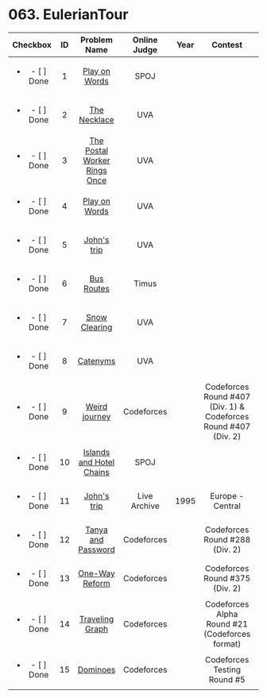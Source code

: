 # 063. EulerianTour


| Checkbox | ID | Problem Name|Online Judge|Year|Contest|Difficulty Level|
|:---:|:---:|:---:|:---:|:---:|:---:|:---:|
|<ul><li>- [ ] Done</li></ul>|1|[Play on Words](http://www.spoj.com/problems/WORDS1/)|SPOJ|||1|
|<ul><li>- [ ] Done</li></ul>|2|[The Necklace](https://uva.onlinejudge.org/index.php?option=onlinejudge&page=show_problem&problem=995)|UVA|||1|
|<ul><li>- [ ] Done</li></ul>|3|[The Postal Worker Rings Once](https://uva.onlinejudge.org/index.php?option=onlinejudge&page=show_problem&problem=53)|UVA|||1|
|<ul><li>- [ ] Done</li></ul>|4|[Play on Words](https://uva.onlinejudge.org/index.php?option=onlinejudge&page=show_problem&problem=1070)|UVA|||2|
|<ul><li>- [ ] Done</li></ul>|5|[John's trip](https://uva.onlinejudge.org/index.php?option=onlinejudge&page=show_problem&problem=238)|UVA|||3|
|<ul><li>- [ ] Done</li></ul>|6|[Bus Routes](http://acm.timus.ru/problem.aspx?space=1&num=1137)|Timus|||3|
|<ul><li>- [ ] Done</li></ul>|7|[Snow Clearing](https://uva.onlinejudge.org/index.php?option=onlinejudge&page=show_problem&problem=1144)|UVA|||3|
|<ul><li>- [ ] Done</li></ul>|8|[Catenyms](https://uva.onlinejudge.org/index.php?option=onlinejudge&page=show_problem&problem=1382)|UVA|||4|
|<ul><li>- [ ] Done</li></ul>|9|[Weird journey](http://codeforces.com/problemset/problem/788/B)|Codeforces||Codeforces Round #407 (Div. 1) & Codeforces Round #407 (Div. 2)|5|
|<ul><li>- [ ] Done</li></ul>|10|[Islands and Hotel Chains](http://www.spoj.com/problems/HCHAINS/)|SPOJ|||6|
|<ul><li>- [ ] Done</li></ul>|11|[John's trip](https://icpcarchive.ecs.baylor.edu/index.php?option=onlinejudge&page=show_problem&problem=3518)|Live Archive|1995|Europe - Central|6|
|<ul><li>- [ ] Done</li></ul>|12|[Tanya and Password](http://codeforces.com/problemset/problem/508/D)|Codeforces||Codeforces Round #288 (Div. 2)|6|
|<ul><li>- [ ] Done</li></ul>|13|[One-Way Reform](http://codeforces.com/problemset/problem/723/E)|Codeforces||Codeforces Round #375 (Div. 2)|6|
|<ul><li>- [ ] Done</li></ul>|14|[Traveling Graph](http://codeforces.com/problemset/problem/21/D)|Codeforces||Codeforces Alpha Round #21 (Codeforces format)|8|
|<ul><li>- [ ] Done</li></ul>|15|[Dominoes](http://codeforces.com/problemset/problem/267/B)|Codeforces||Codeforces Testing Round #5|8|
